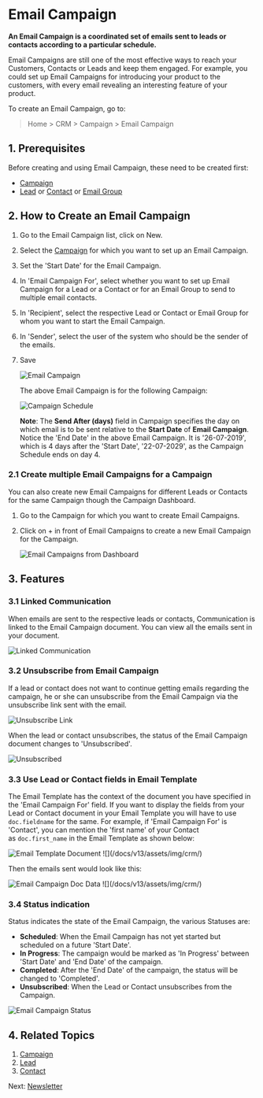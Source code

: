 <!-- add-breadcrumbs -->
# Email Campaign

**An Email Campaign is a coordinated set of emails sent to leads or contacts according to a particular schedule.**

Email Campaigns are still one of the most effective ways to reach your Customers, Contacts or Leads and keep them engaged. For example, you could set up Email Campaigns for introducing your product to the customers, with every email revealing an interesting feature of your product.

To create an Email Campaign, go to:

 > Home > CRM > Campaign > Email Campaign

## 1. Prerequisites

Before creating and using Email Campaign, these need to be created first:

* [Campaign](/docs/v13/user/manual/en/CRM/campaign)
* [Lead](/docs/v13/user/manual/en/CRM/lead) or [Contact](/docs/v13/user/manual/en/CRM/contact) or [Email Group](/docs/v13/user/manual/en/CRM/email_group)

## 2. How to Create an Email Campaign

1. Go to the Email Campaign list, click on New.
2. Select the [Campaign](/docs/v13/user/manual/en/CRM/campaign) for which you want to set up an Email Campaign.
3. Set the 'Start Date' for the Email Campaign.
4. In 'Email Campaign For', select whether you want to set up Email Campaign for a Lead or a Contact or for an Email Group to send to multiple email contacts.
5. In 'Recipient', select the respective Lead or Contact or Email Group for whom you want to start the Email Campaign.
6. In 'Sender', select the user of the system who should be the sender of the emails.
7. Save

    ![Email Campaign](/docs/v13/assets/img/crm/email-campaign.png)

    The above Email Campaign is for the following Campaign:

    ![Campaign Schedule](/docs/v13/assets/img/crm/campaign-email-schedule.png)

    **Note**: The **Send After (days)** field in Campaign specifies the day on which email is to be sent relative to the **Start Date** of **Email Campaign**. Notice the 'End Date' in the above Email Campaign. It is '26-07-2019', which is 4 days after the 'Start Date', '22-07-2029', as the Campaign Schedule ends on day 4.

### 2.1 Create multiple Email Campaigns for a Campaign

You can also create new Email Campaigns for different Leads or Contacts for the same Campaign though the Campaign Dashboard.

1. Go to the Campaign for which you want to create Email Campaigns.
2. Click on + in front of Email Campaigns to create a new Email Campaign for the Campaign.

    ![Email Campaigns from Dashboard](/docs/v13/assets/img/crm/campaign-dashboard.png)

## 3. Features

### 3.1 Linked Communication

When emails are sent to the respective leads or contacts, Communication is linked to the Email Campaign document. You can view all the emails sent in your document.

![Linked Communication](/docs/v13/assets/img/crm/email-campaign-linked-comm.png)

### 3.2 Unsubscribe from Email Campaign

If a lead or contact does not want to continue getting emails regarding the campaign, he or she can unsubscribe from the Email Campaign via the unsubscribe link sent with the email.

![Unsubscribe Link](/docs/v13/assets/img/crm/unsubscribe-link.png)

When the lead or contact unsubscribes, the status of the Email Campaign document changes to 'Unsubscribed'.

![Unsubscribed](/docs/v13/assets/img/crm/email-campaign-unsubscribed.png)

### 3.3 Use Lead or Contact fields in Email Template

 The Email Template has the context of the document you have specified in the 'Email Campaign For' field. If you want to display the fields from your Lead or Contact document in your Email Template you will have to use `doc.fieldname` for the same.
 For example, if 'Email Campaign For' is 'Contact', you can mention the 'first name' of your Contact as `doc.first_name` in the Email Template as shown below:

<img class="screenshot" alt="Email Template Document" src="{{docs_base_url}}/v13/assets/img/crm/email-template-doc.png">
![](/docs/v13/assets/img/crm/)

Then the emails sent would look like this:

<img class="screenshot" alt="Email Campaign Doc Data" src="{{docs_base_url}}/v13/assets/img/crm/email-campaign-doc-data.png">
![](/docs/v13/assets/img/crm/)

### 3.4 Status indication

Status indicates the state of the Email Campaign, the various Statuses are:

- **Scheduled**: When the Email Campaign has not yet started but scheduled on a future 'Start Date'.
- **In Progress**: The campaign would be marked as 'In Progress' between 'Start Date' and 'End Date' of the campaign.
- **Completed**: After the 'End Date' of the campaign, the status will be changed to 'Completed'.
- **Unsubscribed**: When the Lead or Contact unsubscribes from the Campaign.

![Email Campaign Status](/docs/v13/assets/img/crm/email-campaign-status.png)

## 4. Related Topics
1. [Campaign](/docs/v13/user/manual/en/CRM/campaign)
1. [Lead](/docs/v13/user/manual/en/CRM/lead)
1. [Contact](/docs/v13/user/manual/en/CRM/contact)

Next: [Newsletter](/docs/v13/user/manual/en/CRM/newsletter)
